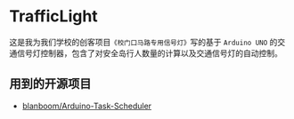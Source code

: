 # TrafficLight

这是我为我们学校的创客项目`《校门口马路专用信号灯》`写的基于 `Arduino UNO` 的交通信号灯控制器，包含了对安全岛行人数量的计算以及交通信号灯的自动控制。

## 用到的开源项目

- [blanboom/Arduino-Task-Scheduler](https://github.com/blanboom/Arduino-Task-Scheduler)
